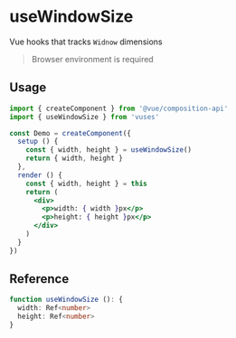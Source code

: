 # useWindowSize

Vue hooks that tracks `Widnow` dimensions

> Browser environment is required

## Usage

```jsx
import { createComponent } from '@vue/composition-api'
import { useWindowSize } from 'vuses'

const Demo = createComponent({
  setup () {
    const { width, height } = useWindowSize()
    return { width, height }
  },
  render () {
    const { width, height } = this
    return (
      <div>
        <p>width: { width }px</p>
        <p>height: { height }px</p>
      </div>
    )
  }
})
```

## Reference

```typescript {2-3}
function useWindowSize (): {
  width: Ref<number>
  height: Ref<number>
}
```
